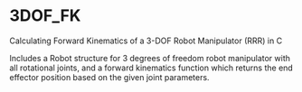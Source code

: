 # 3DOF_FK
Calculating Forward Kinematics of a 3-DOF Robot Manipulator (RRR) in C 

Includes a Robot structure for 3 degrees of freedom robot manipulator with all rotational joints, and a forward kinematics function which returns the end effector position based on the given joint parameters.

